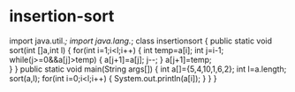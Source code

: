 # insertion-sort
import java.util.*;
import java.lang.*;
class insertionsort
{
	public static void sort(int []a,int l)
	{
		for(int i=1;i<l;i++)
		{
			int temp=a[i];
			int j=i-1;
			while(j>=0&&a[j]>temp)
			{
				a[j+1]=a[j];
				j--;
			}
			a[j+1]=temp;  
		}
	}
	public static void main(String args[])
	{
		int a[]={5,4,10,1,6,2};
		int l=a.length;
		sort(a,l);
		for(int i=0;i<l;i++)
		{
			System.out.println(a[i]);
		}
	}
}
